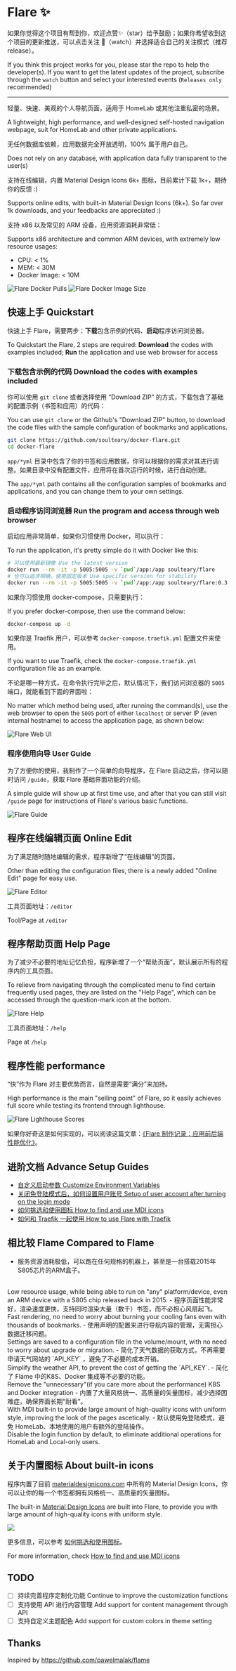 # Flare ✨

如果你觉得这个项目有帮到你，欢迎点赞✨（star）给予鼓励；如果你希望收到这个项目的更新推送，可以点击关注 👀（watch）并选择适合自己的关注模式（推荐 release）。

If you think this project works for you, please star the repo to help the developer(s). If you want to get the latest updates of the project, subscribe through the ```watch``` button and select your interested events (```Releases only``` recommended)

---

轻量、快速、美观的个人导航页面，适用于 HomeLab 或其他注重私密的场景。

A lightweight, high performance, and well-designed self-hosted navigation webpage, suit for HomeLab and other private applications.

无任何数据库依赖，应用数据完全开放透明，100% 属于用户自己。

Does not rely on any database, with application data fully transparent to the user(s)

支持在线编辑，内置 Material Design Icons 6k+ 图标，目前累计下载 1k+，期待你的反馈 :)

Supports online edits, with built-in Material Design Icons (6k+). So far over 1k downloads, and your feedbacks are appreciated :)

支持 x86 以及常见的 ARM 设备，应用资源消耗非常低：

Supports x86 architecture and common ARM devices, with extremely low resource usages:

- CPU: < 1%
- MEM: < 30M
- Docker Image: < 10M

![Flare Docker Pulls](./screenshots/docker-pulls.png)
![Flare Docker Image Size](./screenshots/docker-image-size.png)

## 快速上手 Quickstart

快速上手 Flare，需要两步：**下载**包含示例的代码、**启动**程序访问浏览器。

To Quickstart the Flare, 2 steps are required: **Download** the codes with examples included; **Run** the application and use web browser for access

### 下载包含示例的代码 Download the codes with examples included

你可以使用 `git clone` 或者选择使用 “Download ZIP” 的方式，下载包含了基础的配置示例（书签和应用）的代码：

You can use `git clone` or the Github's "Download ZIP" button, to download the code files with the sample configuration of bookmarks and applications.

```bash
git clone https://github.com/soulteary/docker-flare.git
cd docker-flare
```

`app/*yml` 目录中包含了你的书签和应用数据，你可以根据你的需求对其进行调整。如果目录中没有配置文件，应用将在首次运行的时候，进行自动创建。

The `app/*yml` path contains all the configuration samples of bookmarks and applications, and you can change them to your own settings.

### 启动程序访问浏览器 Run the program and access through web browser

启动应用非常简单，如果你习惯使用 Docker，可以执行：

To run the application, it's pretty simple do it with Docker like this:

```bash
# 可以使用最新镜像 Use the latest version
docker run --rm -it -p 5005:5005 -v `pwd`/app:/app soulteary/flare
# 也可以追求明确，使用固定版本 Use specific version for stability
docker run --rm -it -p 5005:5005 -v `pwd`/app:/app soulteary/flare:0.3.1
```

如果你习惯使用 docker-compose，只需要执行：

If you prefer docker-compose, then use the command below:

```bash
docker-compose up -d
```

如果你是 Traefik 用户，可以参考 `docker-compose.traefik.yml` 配置文件来使用。

If you want to use Traefik, check the `docker-compose.traefik.yml` configuration file as an example.

不论是哪一种方式，在命令执行完毕之后，默认情况下，我们访问浏览器的 `5005` 端口，就能看到下面的界面啦：

No matter which method being used, after running the command(s), use the web browser to open the `5005` port of either `localhost` or server IP (even internal hostname) to access the application page, as shown below:

![Flare Web UI](./screenshots/ui.png)

### 程序使用向导 User Guide

为了方便你的使用，我制作了一个简单的向导程序，在 Flare 启动之后，你可以随时访问 `/guide`，获取 Flare 基础界面功能的介绍。

A simple guide will show up at first time use, and after that you can still visit `/guide` page for instructions of Flare's various basic functions.

![Flare Guide](./screenshots/flare-guide.png)


## 程序在线编辑页面 Online Edit

为了满足随时随地编辑的需求，程序新增了“在线编辑”的页面。

Other than editing the configuration files, there is a newly added "Online Edit" page for easy use.

![Flare Editor](./screenshots/editor-beta.png)

工具页面地址：`/editor`

Tool/Page at `/editor`

## 程序帮助页面 Help Page

为了减少不必要的地址记忆负担，程序新增了一个“帮助页面”，默认展示所有的程序内的工具页面。

To relieve from navigating through the complicated menu to find certain frequently used pages, they are listed on the "Help Page", which can be accessed through the question-mark icon at the bottom.

![Flare Help](./screenshots/flare-help.png)

工具页面地址：`/help`

Page at `/help`

## 程序性能 performance

“快”作为 Flare 对主要优势而言，自然是需要“满分”来加持。

High performance is the main "selling point" of Flare, so it easily achieves full score while testing its frontend through lighthouse.

![Flare Lighthouse Scores](./screenshots/lighthouse.png)

如果你好奇这是如何实现的，可以阅读这篇文章：[《Flare 制作记录：应用前后端性能优化》](https://soulteary.com/2022/01/19/flare-production-record-application-frontend-and-backend-performance-optimization.html)。

## 进阶文档 Advance Setup Guides

- [自定义启动参数 Customize Environment Variables](./docs/advanced-startup.md)
- [关闭免登陆模式后，如何设置用户账号 Setup of user account after turning on the login mode](./docs/application-account.md)
- [如何挑选和使用图标 How to find and use MDI icons](./docs/material-design-icons.md)
- [如何和 Traefik 一起使用 How to use Flare with Traefik](https://github.com/soulteary/traefik-example)

## 相比较 Flame Compared to Flame

- 服务资源消耗极低，可以跑在任何规格的机器上，甚至是一台搭载2015年S805芯片的ARM盒子。
<br>
Low resource usage, while being able to run on "any" platform/device, even an ARM device with a S805 chip released back in 2015.
- 程序页面性能非常好，渲染速度更快，支持同时渲染大量（数千）书签，而不必担心风扇起飞。
<br>
Fast rendering, no need to worry about burning your cooling fans even with thousands of bookmarks.
- 使用声明的配置来进行导航内容的管理，无需担心数据迁移问题。
<br>
Settings are saved to a configuration file in the volume/mount, with no need to worry about upgrade or migration.
- 简化了天气数据的获取方式，不再需要申请天气网站的 `API_KEY` ，避免了不必要的成本开销。
<br>
Simplify the weather API, to prevent the cost of getting the `API_KEY`.
- 简化了 Flame 中的K8S、Docker 集成等不必要的功能。
<br>
Remove the "unnecessary"(if you care more about the performance) K8S and Docker integration
- 内置了大量风格统一、高质量的矢量图标，减少选择困难症，确保界面长期“耐看”。
<br>
With MDI built-in to provide large amount of high-quality icons with uniform style, improving the look of the pages ascetically.
- 默认使用免登陆模式，避免 HomeLab、本地使用的用户有额外的登陆操作。
<br>
Disable the login function by default, to eliminate additional operations for HomeLab and Local-only users.

## 关于内置图标 About built-in icons

程序内置了目前 [materialdesignicons.com](https://materialdesignicons.com/) 中所有的 Material Design Icons，你可以让你的每一个书签都拥有风格统一、高质量的矢量图标。

The built-in [Material Design Icons](https://materialdesignicons.com/) are built into Flare, to provide you with large amount of high-quality icons with uniform style.

![](./screenshots/icon-cheat-sheets.png)

更多信息，可以参考 [如何挑选和使用图标](./docs/material-design-icons.md)。

For more information, check [How to find and use MDI icons](./docs/material-design-icons.md)

## TODO

- [ ] 持续完善程序定制化功能 Continue to improve the customization functions
- [ ] 支持使用 API 进行内容管理 Add support for content management through API
- [ ] 支持自定义主题配色 Add support for custom colors in theme setting

## Thanks

Inspired by https://github.com/pawelmalak/flame
